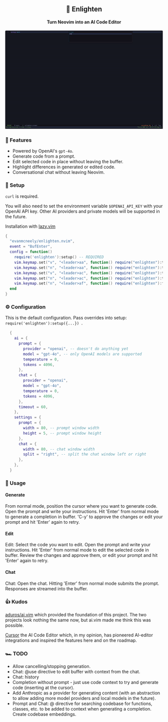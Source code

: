 <div align="center">

## 🤖 Enlighten

#### Turn Neovim into an AI Code Editor

![enlighten-demo](./demo.gif)

</div>

### 🥖 Features

- Powered by OpenAI's `gpt-4o`.
- Generate code from a prompt.
- Edit selected code in place without leaving the buffer.
- Highlight differences in generated or edited code.
- Conversational chat without leaving Neovim.

### 💾 Setup

`curl` is required.

You will also need to set the environment variable `$OPENAI_API_KEY` with your OpenAI API key. Other AI providers and private models will be supported in the future.

Installation with [lazy.vim](https://github.com/folke/lazy.nvim)

```lua
{
  "evanmcneely/enlighten.nvim",
  event = "BufEnter",
  config = function()
    require('enlighten'):setup() -- REQUIRED
    vim.keymap.set("v", "<leader>aa", function() require("enlighten"):toggle_prompt() end)
    vim.keymap.set("n", "<leader>aa", function() require("enlighten"):toggle_prompt() end)
    vim.keymap.set("v", "<leader>ac", function() require("enlighten"):toggle_chat() end)
    vim.keymap.set("n", "<leader>ac", function() require("enlighten"):toggle_chat() end)
    vim.keymap.set("n", "<leader>af", function() require("enlighten"):focus() end)
  end
}
```

### ⚙️ Configuration

This is the default configuration. Pass overrides into setup: `require('enlighten'):setup({...}) `.

```lua
  {
    ai = {
      prompt = {
        provider = "openai", -- doesn't do anything yet
        model = "gpt-4o", -- only OpenAI models are supported
        temperature = 0,
        tokens = 4096,
      },
      chat = {
        provider = "openai",
        model = "gpt-4o",
        temperature = 0,
        tokens = 4096,
      },
      timeout = 60,
    },
    settings = {
      prompt = {
        width = 80, -- prompt window width
        height = 5, -- prompt window height
      },
      chat = {
        width = 80, -- chat window width
        split = "right", -- split the chat window left or right
      },
    },
  }
```

### 📖 Usage

#### Generate

From normal mode, position the cursor where you want to generate code. Open the prompt and write your instructions. Hit 'Enter' from normal mode to generate a completion in buffer. 'C-y' to approve the changes or edit your prompt and hit 'Enter' again to retry.

#### Edit

Edit: Select the code you want to edit. Open the prompt and write your instructions. Hit 'Enter' from normal mode to edit the selected code in buffer. Review the changes and approve them, or edit your prompt and hit 'Enter' again to retry.

#### Chat

Chat: Open the chat. Hitting 'Enter' from normal mode submits the prompt. Responses are streamed into the buffer.

### 👍 Kudos

[aduros/ai.vim](https://github.com/aduros/ai.vim) which provided the foundation of this project. The two projects look nothing the same now, but ai.vim made me think this was possible.

[Cursor](https://www.cursor.com/) the AI Code Editor which, in my opinion, has pioneered AI-editor integrations and inspired the features here and on the roadmap.

### 🏎️ TODO

- Allow cancelling/stopping generation.
- Chat: @use directive to edit buffer with context from the chat.
- Chat: history
- Completion without prompt - just use code context to try and generate code (inserting at the cursor).
- Add Anthropic as a provider for generating content (with an abstraction to allow adding more model providers and local models in the future).
- Prompt and Chat: @ directive for searching codebase for functions, classes, etc. to be added to context when generating a completion. Create codebase embeddings.
